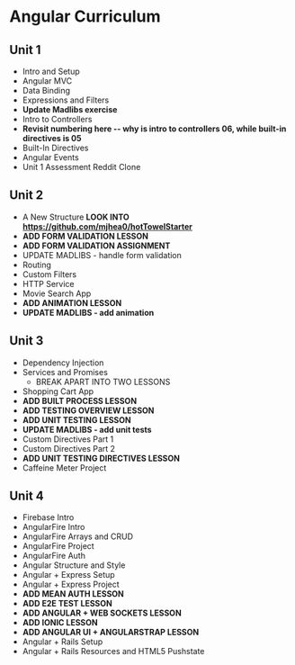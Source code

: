 # Angular Curriculum

## Unit 1

- Intro and Setup
- Angular MVC
- Data Binding
- Expressions and Filters 
- **Update Madlibs exercise**
- Intro to Controllers
- **Revisit numbering here -- why is intro to controllers 06, while built-in directives is 05**
- Built-In Directives
- Angular Events
- Unit 1 Assessment Reddit Clone


## Unit 2

- A New Structure **LOOK INTO https://github.com/mjhea0/hotTowelStarter**
- **ADD FORM VALIDATION LESSON**
- **ADD FORM VALIDATION ASSIGNMENT**
- UPDATE MADLIBS - handle form validation
- Routing
- Custom Filters
- HTTP Service
- Movie Search App
- **ADD ANIMATION LESSON**
- **UPDATE MADLIBS - add animation**


## Unit 3

- Dependency Injection
- Services and Promises
  - BREAK APART INTO TWO LESSONS
- Shopping Cart App
- **ADD BUILT PROCESS LESSON**
- **ADD TESTING OVERVIEW LESSON**
- **ADD UNIT TESTING LESSON**
- **UPDATE MADLIBS - add unit tests**
- Custom Directives Part 1
- Custom Directives Part 2
- **ADD UNIT TESTING DIRECTIVES LESSON**
- Caffeine Meter Project


## Unit 4

- Firebase Intro
- AngularFire Intro
- AngularFire Arrays and CRUD
- AngularFire Project
- AngularFire Auth
- Angular Structure and Style
- Angular + Express Setup
- Angular + Express Project
- **ADD MEAN AUTH LESSON**
- **ADD E2E TEST LESSON**
- **ADD ANGULAR + WEB SOCKETS LESSON**
- **ADD IONIC LESSON**
- **ADD ANGULAR UI + ANGULARSTRAP LESSON**
- Angular + Rails Setup
- Angular + Rails Resources and HTML5 Pushstate
